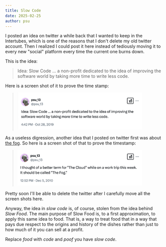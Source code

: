 ```yaml
---
title: Slow Code
date: 2025-02-25
author: psu
---
```


I posted an idea on twitter a while back that I wanted to keep in the Intertubes, which is
one of the reasons that I don't delete my old twitter account. Then I realized I could
post it here instead of tediously moving it to every new "social" platform every time the
current one burns down.

This is the idea:

> Idea: Slow Code ... a non-profit dedicated to the idea of improving the software world
> by taking more time to write less code.

Here is a screen shot of it to prove the time stamp:

> <a href="images/slow-code.png"><img src="images/slow-code.png" width=400></a>

As a useless digression, another idea that I posted on twitter first was about [the
fog](./to-the-fog.html). So here is a screen shot of that to prove the timestamp:

> <a href="images/the-fog.png"><img src="images/the-fog.png" width=400></a>

Pretty soon I'll be able to delete the twitter after I carefully move all the screen shots
here. 

Anyway, the idea in _slow code_ is, of course, stolen from the idea behind _Slow Food_.
The main purpose of Slow Food is, to a first approximation, to apply this same idea to
food. That is, a way to treat food that in a way that pays due respect to the origins and
history of the dishes rather than just to how much of it you can sell at a profit.

Replace _food_ with _code_ and _poof_ you have _slow code_.
